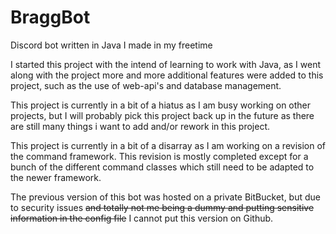 # BraggBot
Discord bot written in Java I made in my freetime

I started this project with the intend of learning to work with Java, as I went along with the project more and more additional features
were added to this project, such as the use of web-api's and database management.

This project is currently in a bit of a hiatus as I am busy working on other projects, but I will probably pick this project back up in
the future as there are still many things i want to add and/or rework in this project.

This project is currently in a bit of a disarray as I am working on a revision of the command framework. This revision
is mostly completed except for a bunch of the different command classes which still need to be adapted to the newer framework.

The previous version of this bot was hosted on a private BitBucket, but due to security issues
~~and totally not me being a dummy and putting sensitive information in the config file~~ I cannot put this version on Github.